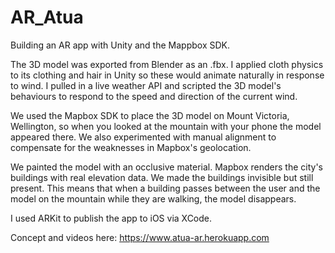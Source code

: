 # AR_Atua

Building an AR app with Unity and the Mappbox SDK.

The 3D model was exported from Blender as an .fbx. I applied cloth physics to its clothing and hair in Unity so these would animate naturally in response to wind. I pulled in a live weather API and scripted the 3D model's behaviours to respond to the speed and direction of the current wind.

We used the Mapbox SDK to place the 3D model on Mount Victoria, Wellington, so when you looked at the mountain with your phone the model appeared there. We also experimented with manual alignment to compensate for the weaknesses in Mapbox's geolocation.

We painted the model with an occlusive material. Mapbox renders the city's buildings with real elevation data. We made the buildings invisible but still present. This means that when a building passes between the user and the model on the mountain while they are walking, the model disappears.

I used ARKit to publish the app to iOS via XCode.

Concept and videos here: https://www.atua-ar.herokuapp.com

